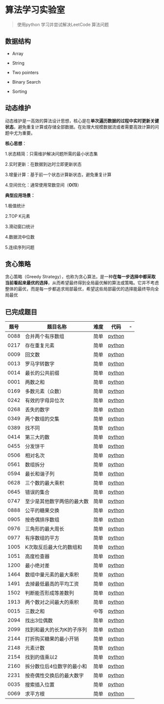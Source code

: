 # 算法学习实验室

> 使用python 学习并尝试解决LeetCode 算法问题

## 数据结构

- Array

- String

- Two pointers

- Binary Search

- Sorting

## 动态维护

动态维护是一高效的算法设计思想，核心是在**单次遍历数据的过程中实时更新关键状态**，避免重复计算或存储全部数据。在处理大规模数据流或者需要高效计算的问题中尤为重要。

**核心思想**：

1.状态精简：只需维护解决问题所需的最小状态集

2.实时更新：在数据到达时立即更新状态

3.增量计算：基于前一个状态计算新状态，避免重复计算

4.空间优化：通常使用常数空间（**O(1)**）

**典型应用场景：**

1.极值统计

2.TOP K元素

3.滑动窗口统计

4.数据流中位数

5.连续序列问题

## 贪心策略

贪心策略（Greedy Strategy），也称为贪心算法，是一种**在每一步选择中都采取当前看起来最优的选择**，从而希望最终得到全局最优解的算法或策略。它并不考虑整体的最优，而是每一步都追求局部最优，希望这些局部最优的选择能最终导向全局最优 

## 已完成题目

| 题号   | 题目名称          | 难度  | 代码                                                                                                                                   | -   |
| ---- | ------------- | --- | ------------------------------------------------------------------------------------------------------------------------------------ | --- |
| 0088 | 合并两个有序数组      | 简单  | [python](https://github.com/Biophilia18/algorithms_lab/tree/main/leetcode/p088_merge_sorted_array.py)                                |     |
| 0217 | 存在重复元素        | 简单  | [python](https://github.com/Biophilia18/algorithms_lab/tree/main/leetcode/p0217_contains_duplicate.py)                               |     |
| 0009 | 回文数           | 简单  | [python](https://github.com/Biophilia18/algorithms_lab/tree/main/leetcode/p0009_palindrome_number.py)                                |     |
| 0013 | 罗马字转数字        | 简单  | [python](https://github.com/Biophilia18/algorithms_lab/tree/main/leetcode/p0013_roman_to_int.py)                                     |     |
| 0014 | 最长的公共前缀       | 简单  | [python](https://github.com/Biophilia18/algorithms_lab/tree/main/leetcode/p0014_longest_common_prefix.py)                            |     |
| 0001 | 两数之和          | 简单  | [python](https://github.com/Biophilia18/algorithms_lab/tree/main/leetcode/p0001_two_sum.py)                                          |     |
| 0169 | 多数元素（众数）      | 简单  | [python](https://github.com/Biophilia18/algorithms_lab/tree/main/leetcode/p0169_majority_element.py)                                 |     |
| 0242 | 有效的字母异位次      | 简单  | [python](https://github.com/Biophilia18/algorithms_lab/tree/main/leetcode/p0242_valid_anagram.py)                                    |     |
| 0268 | 丢失的数字         | 简单  | [python](https://github.com/Biophilia18/algorithms_lab/tree/main/leetcode/p0268_missing_number.py)                                   |     |
| 0349 | 两个数组的交集       | 简单  | [python](https://github.com/Biophilia18/algorithms_lab/tree/main/leetcode/p0349_intersection_of_two_array.py)                        |     |
| 0389 | 找不同           | 简单  | [python](https://github.com/Biophilia18/algorithms_lab/tree/main/leetcode/p0389_find_difference.py)                                  |     |
| 0414 | 第三大的数         | 简单  | [python](https://github.com/Biophilia18/algorithms_lab/tree/main/leetcode/p0414_third_maximum_number.py)                             |     |
| 0455 | 分发饼干          | 简单  | [python](https://github.com/Biophilia18/algorithms_lab/tree/main/leetcode/p0455_assign_cookies.py)                                   |     |
| 0506 | 相对名次          | 简单  | [python](https://github.com/Biophilia18/algorithms_lab/tree/main/leetcode/p0506_relative_ranks.py)                                   |     |
| 0561 | 数组拆分          | 简单  | [python](https://github.com/Biophilia18/algorithms_lab/tree/main/leetcode/p0561_array_partition.py)                                  |     |
| 0594 | 最长和谐子列        | 简单  | [python](https://github.com/Biophilia18/algorithms_lab/tree/main/leetcode/p0594_longest_harmonious_sussequence.py)                   |     |
| 0628 | 三个数的最大乘积      | 简单  | [python](https://github.com/Biophilia18/algorithms_lab/tree/main/leetcode/p0628_maximum_product_of_three_numbers.py)                 |     |
| 0645 | 错误的集合         | 简单  | [python](https://github.com/Biophilia18/algorithms_lab/tree/main/leetcode/p0645_set_mismatch.py)                                     |     |
| 0747 | 至少是其他数字两倍的最大数 | 简单  | [python](https://github.com/Biophilia18/algorithms_lab/tree/main/leetcode/p0747_largest_num_at_least_twice_of_others.py)             |     |
| 0888 | 公平的糖果交换       | 简单  | [python](https://github.com/Biophilia18/algorithms_lab/tree/main/leetcode/p0888_fair_candy_swap.py)                                  |     |
| 0905 | 按奇偶排序数组       | 简单  | [python](https://github.com/Biophilia18/algorithms_lab/tree/main/leetcode/p0905_sort_array_by_parity.py)                             |     |
| 0976 | 三角形的最大周长      | 简单  | [python](https://github.com/Biophilia18/algorithms_lab/tree/main/leetcode/p0976_largest_perimeter_triangle.py)                       |     |
| 0977 | 有序数组的平方       | 简单  | [python](https://github.com/Biophilia18/algorithms_lab/tree/main/leetcode/p0977_squares_of_sorted_array.py.py)                       |     |
| 1005 | K次取反后最大化的数组和  | 简单  | [python](https://github.com/Biophilia18/algorithms_lab/tree/main/leetcode/p1005_maximum_sum_of_array_after_k_negations.py)           |     |
| 1051 | 高度检查器         | 简单  | [python](https://github.com/Biophilia18/algorithms_lab/tree/main/leetcode/p1051_height_checkr.py)                                    |     |
| 1200 | 最小绝对差         | 简单  | [python](https://github.com/Biophilia18/algorithms_lab/tree/main/leetcode/p1200_minimum_absolute_difference.py)                      |     |
| 1464 | 数组中量元素的最大乘积   | 简单  | [python](https://github.com/Biophilia18/algorithms_lab/tree/main/leetcode/p1464_maximum_product_of_two_elements_in_array.py)         |     |
| 1491 | 去掉最低最高的平均工资   | 简单  | [python](https://github.com/Biophilia18/algorithms_lab/tree/main/leetcode/p1491_average_salary_excluding_maximum_and_minimum.py)     |     |
| 1502 | 判断能否形成等差数列    | 简单  | [python](https://github.com/Biophilia18/algorithms_lab/tree/main/leetcode/p1502_make_arithmetic_progression_from_sequence.py)        |     |
| 1913 | 两个数对之间最大的乘积   | 简单  | [python](https://github.com/Biophilia18/algorithms_lab/tree/main/leetcode/p1913_maximum_product_of_two_pairs.py)                     |     |
| 0015 | 三数之和          | 中等  | [python](https://github.com/Biophilia18/algorithms_lab/tree/main/leetcode/p0015_sum_of_3_nums.py)                                    |     |
| 2094 | 找出3位偶数        | 简单  | [python](https://github.com/Biophilia18/algorithms_lab/tree/main/leetcode/p2094_find_three_even_nums.py)                             |     |
| 2099 | 找到和最大的长为K的子序列 | 简单  | [python](https://github.com/Biophilia18/algorithms_lab/tree/main/leetcode/p2099_find_subsequence_of_length_k_with_largest_sum.py)    |     |
| 2144 | 打折购买糖果的最小开销   | 简单  | [python](https://github.com/Biophilia18/algorithms_lab/tree/main/leetcode/p2144_minimum_cost_of_buying_candies.py)                   |     |
| 2148 | 元素计数          | 简单  | [python](https://github.com/Biophilia18/algorithms_lab/tree/main/leetcode/p2148_count_element_with_smaller_and_greater.py)           |     |
| 2154 | 找到的值乘以2       | 简单  | [python](https://github.com/Biophilia18/algorithms_lab/tree/main/leetcode/p2154_find_final_value.py)                                 |     |
| 2160 | 拆分数位后4位数字的最小和 | 简单  | [python](https://github.com/Biophilia18/algorithms_lab/tree/main/leetcode/p2160_minimum_sum_of_four_digits_splitting_from_number.py) |     |
| 2231 | 按奇偶性交换后的最大数字  | 简单  | [python](https://github.com/Biophilia18/algorithms_lab/tree/main/leetcode/p2231_swap_digits_to_get_largest_number.py)                |     |
| 0035 | 搜索插入位置        | 简单  | [python](https://github.com/Biophilia18/algorithms_lab/tree/main/leetcode/p0035_search_insert_postion.py)                            |     |
| 0069 | 求平方根          | 简单  | [python](https://github.com/Biophilia18/algorithms_lab/tree/main/leetcode/p0069_sqrtx.py)                                            |     |


